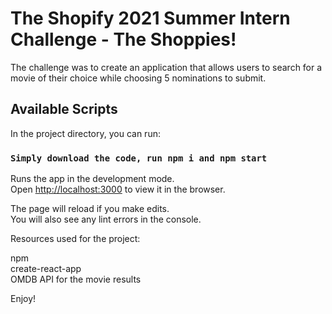 # The Shopify 2021 Summer Intern Challenge - The Shoppies!

The challenge was to create an application that allows users to search for a movie of their choice while choosing 5 nominations to submit.


## Available Scripts

In the project directory, you can run:

### `Simply download the code, run npm i and npm start`

Runs the app in the development mode.\
Open [http://localhost:3000](http://localhost:3000) to view it in the browser.

The page will reload if you make edits.\
You will also see any lint errors in the console.

Resources used for the project:

npm <br>
create-react-app <br>
OMDB API for the movie results

Enjoy!
